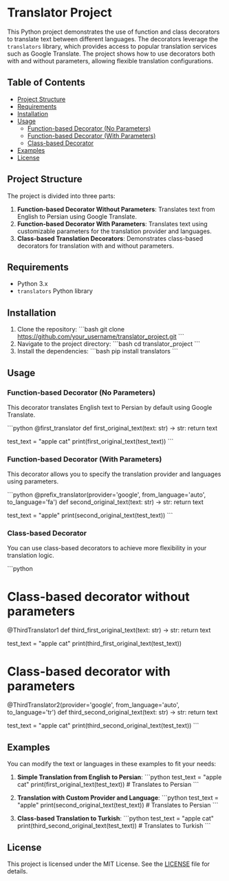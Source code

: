
# Translator Project

This Python project demonstrates the use of function and class decorators to translate text between different languages. The decorators leverage the `translators` library, which provides access to popular translation services such as Google Translate. The project shows how to use decorators both with and without parameters, allowing flexible translation configurations.

## Table of Contents
- [Project Structure](#project-structure)
- [Requirements](#requirements)
- [Installation](#installation)
- [Usage](#usage)
  - [Function-based Decorator (No Parameters)](#function-based-decorator-no-parameters)
  - [Function-based Decorator (With Parameters)](#function-based-decorator-with-parameters)
  - [Class-based Decorator](#class-based-decorator)
- [Examples](#examples)
- [License](#license)

## Project Structure

The project is divided into three parts:

1. **Function-based Decorator Without Parameters**: Translates text from English to Persian using Google Translate.
2. **Function-based Decorator With Parameters**: Translates text using customizable parameters for the translation provider and languages.
3. **Class-based Translation Decorators**: Demonstrates class-based decorators for translation with and without parameters.

## Requirements

- Python 3.x
- `translators` Python library

## Installation

1. Clone the repository:
   \`\`\`bash
   git clone https://github.com/your_username/translator_project.git
   \`\`\`
2. Navigate to the project directory:
   \`\`\`bash
   cd translator_project
   \`\`\`
3. Install the dependencies:
   \`\`\`bash
   pip install translators
   \`\`\`

## Usage

### Function-based Decorator (No Parameters)

This decorator translates English text to Persian by default using Google Translate.

\`\`\`python
@first_translator
def first_original_text(text: str) -> str:
    return text

test_text = "apple cat"
print(first_original_text(test_text))
\`\`\`

### Function-based Decorator (With Parameters)

This decorator allows you to specify the translation provider and languages using parameters.

\`\`\`python
@prefix_translator(provider='google', from_language='auto', to_language='fa')
def second_original_text(text: str) -> str:
    return text

test_text = "apple"
print(second_original_text(test_text))
\`\`\`

### Class-based Decorator

You can use class-based decorators to achieve more flexibility in your translation logic.

\`\`\`python
# Class-based decorator without parameters
@ThirdTranslator1
def third_first_original_text(text: str) -> str:
    return text

test_text = "apple cat"
print(third_first_original_text(test_text))

# Class-based decorator with parameters
@ThirdTranslator2(provider='google', from_language='auto', to_language='tr')
def third_second_original_text(text: str) -> str:
    return text

test_text = "apple cat"
print(third_second_original_text(test_text))
\`\`\`

## Examples

You can modify the text or languages in these examples to fit your needs:

1. **Simple Translation from English to Persian**:
    \`\`\`python
    test_text = "apple cat"
    print(first_original_text(test_text))  # Translates to Persian
    \`\`\`

2. **Translation with Custom Provider and Language**:
    \`\`\`python
    test_text = "apple"
    print(second_original_text(test_text))  # Translates to Persian
    \`\`\`

3. **Class-based Translation to Turkish**:
    \`\`\`python
    test_text = "apple cat"
    print(third_second_original_text(test_text))  # Translates to Turkish
    \`\`\`

## License

This project is licensed under the MIT License. See the [LICENSE](LICENSE) file for details.
